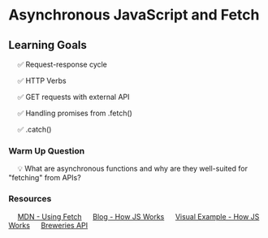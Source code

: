 # Asynchronous JavaScript and Fetch

## Learning Goals

&emsp; ✅ Request-response cycle

&emsp; ✅ HTTP Verbs

&emsp; ✅ GET requests with external API

&emsp; ✅ Handling promises from .fetch()

&emsp; ✅ .catch()

### Warm Up Question

&emsp; 💡 What are asynchronous functions and why are they well-suited for "fetching" from APIs?

### Resources

&emsp; [MDN - Using Fetch](https://developer.mozilla.org/en-US/docs/Web/API/Fetch_API/Using_Fetch)
&emsp; [Blog - How JS Works](https://medium.com/jspoint/how-javascript-works-in-browser-and-node-ab7d0d09ac2f)
&emsp; [Visual Example - How JS Works](http://latentflip.com/loupe)
&emsp; [Breweries API](https://www.openbrewerydb.org/documentation)
